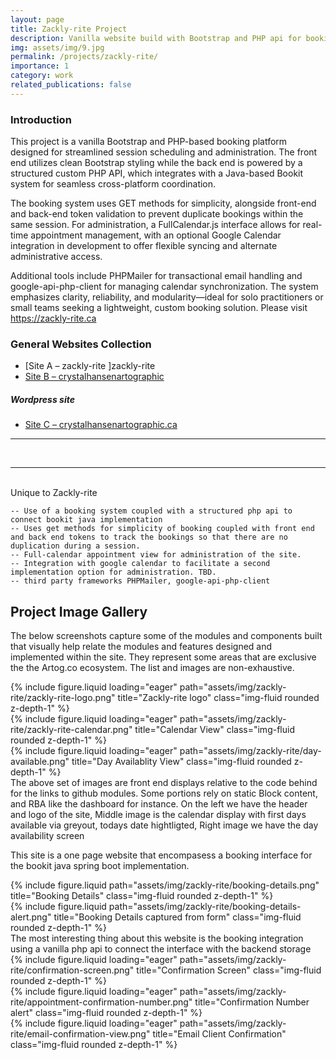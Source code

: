 ```yaml
---
layout: page
title: Zackly-rite Project
description: Vanilla website build with Bootstrap and PHP api for booking appointments
img: assets/img/9.jpg
permalink: /projects/zackly-rite/
importance: 1
category: work
related_publications: false
---
```


### Introduction

This project is a vanilla Bootstrap and PHP-based booking platform designed for streamlined session scheduling and administration. The front end utilizes clean Bootstrap styling while the back end is powered by a structured custom PHP API, which integrates with a Java-based Bookit system for seamless cross-platform coordination.

The booking system uses GET methods for simplicity, alongside front-end and back-end token validation to prevent duplicate bookings within the same session. For administration, a FullCalendar.js interface allows for real-time appointment management, with an optional Google Calendar integration in development to offer flexible syncing and alternate administrative access.

Additional tools include PHPMailer for transactional email handling and google-api-php-client for managing calendar synchronization. The system emphasizes clarity, reliability, and modularity—ideal for solo practitioners or small teams seeking a lightweight, custom booking solution. Please visit https://zackly-rite.ca


### General Websites Collection

- [Site A – zackly-rite ]zackly-rite
- [Site B – crystalhansenartographic](https://crystalhansenartographic.com)

##### Wordpress site
- [Site C – crystalhansenartographic.ca](/projects/wp-artographic/)

---


<br>
<hr>
<br>
Unique to Zackly-rite 

    -- Use of a booking system coupled with a structured php api to connect bookit java implementation
    -- Uses get methods for simplicity of booking coupled with front end and back end tokens to track the bookings so that there are no duplication during a session. 
    -- Full-calendar appointment view for administration of the site. 
    -- Integration with google calendar to facilitate a second implementation option for administration. TBD.
    -- third party frameworks PHPMailer, google-api-php-client




## Project Image Gallery
The below screenshots capture some of the modules and components built that visually help relate the modules and features designed and implemented within the site. 
They represent some areas that are exclusive the the Artog.co ecosystem. The list and images are non-exhaustive. 

<div class="row">
    <div class="col-sm mt-3 mt-md-0">
        {% include figure.liquid loading="eager" path="assets/img/zackly-rite/zackly-rite-logo.png" title="Zackly-rite logo" class="img-fluid rounded z-depth-1" %}
    </div>
    <div class="col-sm mt-3 mt-md-0">
        {% include figure.liquid loading="eager" path="assets/img/zackly-rite/zackly-rite-calendar.png" title="Calendar View" class="img-fluid rounded z-depth-1" %}
    </div>
    <div class="col-sm mt-3 mt-md-0">
        {% include figure.liquid loading="eager" path="assets/img/zackly-rite/day-available.png" title="Day Availablity View" class="img-fluid rounded z-depth-1" %}
    </div>
</div>
<div class="caption">
    The above set of images are front end displays relative to the code behind for the links to github modules. Some portions rely on static Block content, and RBA like the dashboard for instance.
  On the left we have the header and logo of the site, Middle image is the calendar display with first days available via greyout, todays date hightligted, Right image we have the day availability screen 
</div>

This site is a one page website that encompasess a booking interface for the bookit java spring boot implementation. 
<div class="row justify-content-sm-center">
    <div class="col-sm-8 mt-3 mt-md-0">
        {% include figure.liquid path="assets/img/zackly-rite/booking-details.png" title="Booking Details" class="img-fluid rounded z-depth-1" %}
    </div>
    <div class="col-sm-4 mt-3 mt-md-0">
        {% include figure.liquid path="assets/img/zackly-rite/booking-details-alert.png" title="Booking Details captured from form" class="img-fluid rounded z-depth-1" %}
    </div>
</div>
<div class="caption">
   The most interesting thing about this website is the booking integration using a vanilla php api to connect the interface with the backend storage
</div>
<div class="row">
    <div class="col-sm mt-3 mt-md-0">
        {% include figure.liquid loading="eager" path="assets/img/zackly-rite/confirmation-screen.png" title="Confirmation Screen" class="img-fluid rounded z-depth-1" %}
    </div>
    <div class="col-sm mt-3 mt-md-0">
        {% include figure.liquid loading="eager" path="assets/img/zackly-rite/appointment-confirmation-number.png" title="Confirmation Number alert" class="img-fluid rounded z-depth-1" %}
    </div>
    <div class="col-sm mt-3 mt-md-0">
        {% include figure.liquid loading="eager" path="assets/img/zackly-rite/email-confirmation-view.png" title="Email Client Confirmation" class="img-fluid rounded z-depth-1" %}
    </div>
</div>

